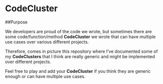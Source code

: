 # CodeCluster

##Purpose

We developers are proud of the code we wrote, but sometimes there are some code/function/method **CodeCluster** we wrote that can have multiple use cases over various different projects.

Therefore, comes in picture this repository where I've documented some of my **CodeClusters** that I think are really generic and  might be implemented over different projects.

Feel free to play and add your **CodeCluster** if you think they are generic enough or can have multiple use cases.
